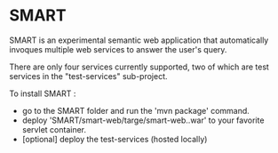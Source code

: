 SMART
=====

SMART is an experimental semantic web application that automatically invoques multiple web services to answer the user's query.

There are only four services currently supported, two of which are test services in the "test-services" sub-project.


To install SMART :
  - go to the SMART folder and run the 'mvn package' command.
  - deploy 'SMART/smart-web/targe/smart-web.<version>.war' to your favorite servlet container.
  - [optional] deploy the test-services (hosted locally)
